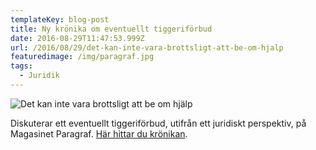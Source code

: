 ```yaml
---
templateKey: blog-post
title: Ny krönika om eventuellt tiggeriförbud
date: 2016-08-29T11:47:53.999Z
url: /2016/08/29/det-kan-inte-vara-brottsligt-att-be-om-hjalp
featuredimage: /img/paragraf.jpg
tags:
  - Juridik
---
```


![Det kan inte vara brottsligt att be om hjälp](/img/paragraf.jpg)

Diskuterar ett eventuellt tiggeriförbud, utifrån ett juridiskt perspektiv, på Magasinet Paragraf. [Här hittar du krönikan](https://www.magasinetparagraf.se/nyheter/47932-det-kan-inte-vara-brottsligt-att-be-om-hjalp/).

